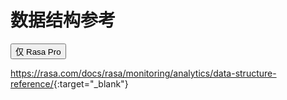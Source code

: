 # 数据结构参考

<button data-md-color-primary="amber">仅 Rasa Pro</button>

<https://rasa.com/docs/rasa/monitoring/analytics/data-structure-reference/>{:target="_blank"}
